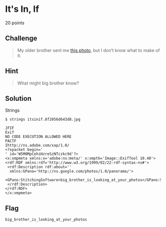 # It's In, If
20 points

## Challenge 
> My older brother sent me [this photo](itsinif.8f2056d643d8.jpg), but I don’t know what to make of it.

## Hint
> What might big brother know?

## Solution

Strings

	$ strings itsinif.8f2056d643d8.jpg
	
	JFIF
	Exif
	NO CODE EXECUTION ALLOWED HERE
	PACTF
	Ihttp://ns.adobe.com/xap/1.0/
	<?xpacket begin='
	' id='W5M0MpCehiHzreSzNTczkc9d'?>
	<x:xmpmeta xmlns:x='adobe:ns:meta/' x:xmptk='Image::ExifTool 10.40'>
	<rdf:RDF xmlns:rdf='http://www.w3.org/1999/02/22-rdf-syntax-ns#'>
	 <rdf:Description rdf:about=''
	  xmlns:GPano='http://ns.google.com/photos/1.0/panorama/'>
	  <GPano:StitchingSoftware>big_brother_is_looking_at_your_photos</GPano:StitchingSoftware>
	 </rdf:Description>
	</rdf:RDF>
	</x:xmpmeta>


## Flag

	big_brother_is_looking_at_your_photos